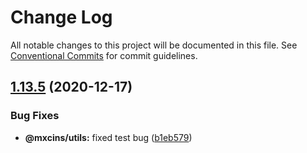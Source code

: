 # Change Log

All notable changes to this project will be documented in this file.
See [Conventional Commits](https://conventionalcommits.org) for commit guidelines.

## [1.13.5](https://github.com/maxiaochuan/mxcins/tree/master/packages/mxcins-utils/compare/@mxcins/utils@1.13.4...@mxcins/utils@1.13.5) (2020-12-17)


### Bug Fixes

* **@mxcins/utils:** fixed test bug ([b1eb579](https://github.com/maxiaochuan/mxcins/tree/master/packages/mxcins-utils/commit/b1eb5799447430f618860779038f9e186d54200c))
